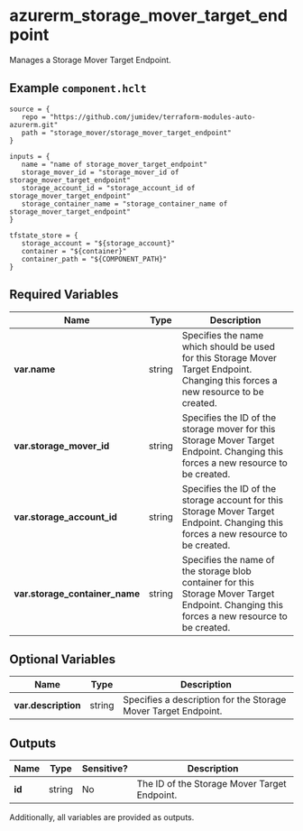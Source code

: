 # azurerm_storage_mover_target_endpoint

Manages a Storage Mover Target Endpoint.

## Example `component.hclt`

```hcl
source = {
   repo = "https://github.com/jumidev/terraform-modules-auto-azurerm.git" 
   path = "storage_mover/storage_mover_target_endpoint" 
}

inputs = {
   name = "name of storage_mover_target_endpoint" 
   storage_mover_id = "storage_mover_id of storage_mover_target_endpoint" 
   storage_account_id = "storage_account_id of storage_mover_target_endpoint" 
   storage_container_name = "storage_container_name of storage_mover_target_endpoint" 
}

tfstate_store = {
   storage_account = "${storage_account}" 
   container = "${container}" 
   container_path = "${COMPONENT_PATH}" 
}

```

## Required Variables

| Name | Type |  Description |
| ---- | --------- |  ----------- |
| **var.name** | string |  Specifies the name which should be used for this Storage Mover Target Endpoint. Changing this forces a new resource to be created. | 
| **var.storage_mover_id** | string |  Specifies the ID of the storage mover for this Storage Mover Target Endpoint. Changing this forces a new resource to be created. | 
| **var.storage_account_id** | string |  Specifies the ID of the storage account for this Storage Mover Target Endpoint. Changing this forces a new resource to be created. | 
| **var.storage_container_name** | string |  Specifies the name of the storage blob container for this Storage Mover Target Endpoint. Changing this forces a new resource to be created. | 

## Optional Variables

| Name | Type |  Description |
| ---- | --------- |  ----------- |
| **var.description** | string |  Specifies a description for the Storage Mover Target Endpoint. | 



## Outputs

| Name | Type | Sensitive? | Description |
| ---- | ---- | --------- | --------- |
| **id** | string | No  | The ID of the Storage Mover Target Endpoint. | 

Additionally, all variables are provided as outputs.
